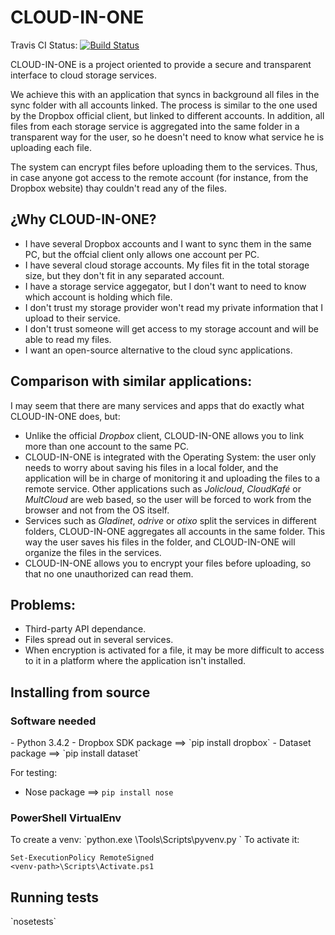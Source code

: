 CLOUD-IN-ONE
==============

Travis CI Status:
[![Build Status](https://travis-ci.org/vguzmanp/cloud-in-one.svg?branch=master)](https://travis-ci.org/vguzmanp/cloud-in-one)

CLOUD-IN-ONE is a project oriented to provide a secure and transparent interface to cloud storage services.

We achieve this with an application that syncs in background all files in the sync folder with all accounts linked. The process is similar to the one used by the Dropbox official client, but linked to different accounts.
In addition, all files from each storage service is aggregated into the same folder in a transparent way for the user, so he doesn't need to know what service he is uploading each file.

The system can encrypt files before uploading them to the services. Thus, in case anyone got access to the remote account (for instance, from the Dropbox website) thay couldn't read any of the files.

¿Why CLOUD-IN-ONE?
----------------------
- I have several Dropbox accounts and I want to sync them in the same PC, but the offcial client only allows one account per PC.
- I have several cloud storage accounts. My files fit in the total storage size, but they don't fit in any separated account.
- I have a storage service aggegator, but I don't want to need to know which account is holding which file.
- I don't trust my storage provider won't read my private information that I upload to their service.
- I don't trust someone will get access to my storage account and will be able to read my files.
- I want an open-source alternative to the cloud sync applications.

Comparison with similar applications:
------------------------------
I may seem that there are many services and apps that do exactly what CLOUD-IN-ONE does, but:
- Unlike the official *Dropbox* client, CLOUD-IN-ONE allows you to link more than one account to the same PC.
- CLOUD-IN-ONE is integrated with the Operating System: the user only needs to worry about saving his files in a local folder, and the application will be in charge of monitoring it and uploading the files to a remote service. Other applications such as *Jolicloud*, *CloudKafé* or *MultCloud* are web based, so the user will be forced to work from the browser and not from the OS itself.
- Services such as *Gladinet*, *odrive* or *otixo* split the services in different folders, CLOUD-IN-ONE aggregates all accounts in the same folder. This way the user saves his files in the folder, and CLOUD-IN-ONE will organize the files in the services.
- CLOUD-IN-ONE allows you to encrypt your files before uploading, so that no one unauthorized can read them.

Problems:
--------------------
- Third-party API dependance.
- Files spread out in several services.
- When encryption is activated for a file, it may be more difficult to access to it in a platform where the application isn't installed.

<h2>Installing from source</h2>
<h3>Software needed</h3>
- Python 3.4.2
- Dropbox SDK package ==> `pip install dropbox`
- Dataset package ==> `pip install dataset`

For testing:
- Nose package ==> `pip install nose`


<h3>PowerShell VirtualEnv</h3>
To create a venv:
`python.exe <Path to python>\Tools\Scripts\pyvenv.py <venv-path>`
To activate it:

    Set-ExecutionPolicy RemoteSigned
    <venv-path>\Scripts\Activate.ps1

<h2>Running tests</h2>
`nosetests`
